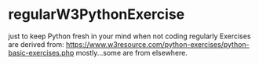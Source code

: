 # regularW3PythonExercise
just to keep Python fresh in your mind when not coding regularly
Exercises are derived from: https://www.w3resource.com/python-exercises/python-basic-exercises.php
mostly...some are from elsewhere. 

